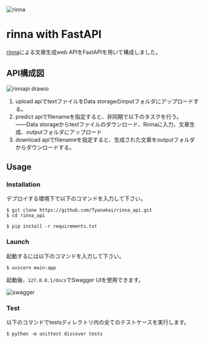 ![rinna](https://user-images.githubusercontent.com/81244428/143158931-37f15057-8ab3-4253-aa4f-923cc5f1a595.png)
# rinna with FastAPI

[rinna](https://huggingface.co/rinna/japanese-gpt2-medium)による文章生成web APIをFastAPIを用いて構成しました。<br>


## API構成図
![rinnapi drawio](https://user-images.githubusercontent.com/81244428/143158868-3db19139-818d-48a2-9f02-9b857195dd42.png)
1. upload apiでtextファイルをData storageのinputフォルダにアップロードする。
2. predict apiでfilenameを指定すると、非同期で以下のタスクを行う。<br>
――Data storageからtextファイルのダウンロード、Rinnaに入力、文章生成、outputフォルダにアップロード
3. download apiでfilenameを指定すると、生成された文章をoutputフォルダからダウンロードする。

## Usage
###  Installation
デプロイする環境下で以下のコマンドを入力して下さい。
```
$ git clone https://github.com/Tyanakai/rinna_api.git
$ cd rinna_api
```
```
$ pip install -r requirements.txt
```
###  Launch
起動するには以下のコマンドを入力して下さい。
```
$ uvicorn main:app
```
起動後、`127.0.0.1/docs`でSwagger UIを使用できます。

![swagger](https://user-images.githubusercontent.com/81244428/143162944-9bc40e0a-c9a5-4834-95cc-b3fd8f8e8b7d.PNG)

###  Test
以下のコマンドでtestsディレクトリ内の全てのテストケースを実行します。
```
$ python -m unittest discover tests
```
